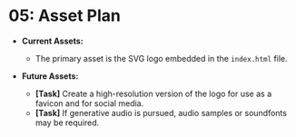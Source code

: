 # 05: Asset Plan

- **Current Assets:**
  - The primary asset is the SVG logo embedded in the `index.html` file.

- **Future Assets:**
  - **[Task]** Create a high-resolution version of the logo for use as a favicon and for social media.
  - **[Task]** If generative audio is pursued, audio samples or soundfonts may be required.
